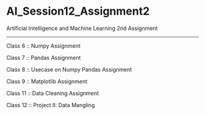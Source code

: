 # AI_Session12_Assignment2

Artificial Intelligence and Machine Learning 2nd Assignment

----------------------------------------------------------------

Class 6  :: Numpy Assignment

Class 7  :: Pandas Assignment

Class 8  :: Usecase on Numpy Pandas Assignment

Class 9  :: Matplotlib Assignment

Class 11 :: Data Cleaning Assignment

Class 12 :: Project II: Data Mangling
